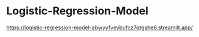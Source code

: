 # Logistic-Regression-Model
https://logistic-regression-model-abwyyfveybufoz7qtgshe6.streamlit.app/
